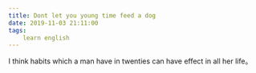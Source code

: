 ```yaml
---
title: Dont let you young time feed a dog
date: 2019-11-03 21:11:00
tags:
    learn english
---
```

I think habits which a man have in twenties can have effect in all her life。